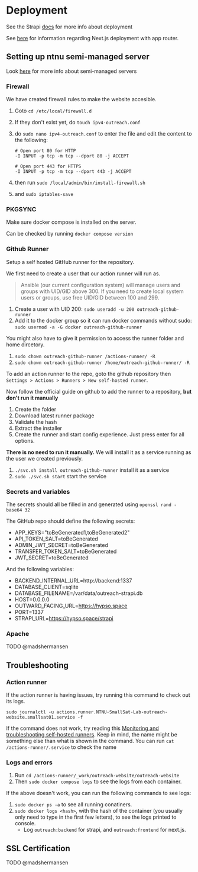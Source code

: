 # Deployment

See the Strapi [docs](https://docs.strapi.io/dev-docs/deployment) for more info about deployment

See [here](https://nextjs.org/docs/app/building-your-application/deploying) for information regarding Next.js deployment with app router.

## Setting up ntnu semi-managed server

Look [here](https://www.ntnu.no/wiki/display/ntnuitubuntu/Semi-managed+Linux+servers) for more info about semi-managed servers

### Firewall

We have created firewall rules to make the website accesible.

1. Goto
   `cd /etc/local/firewall.d`

2. If they don't exist yet, do `touch ipv4-outreach.conf`

3. do `sudo nano ipv4-outreach.conf` to enter the file and edit the content to the following:

    ```
    # Open port 80 for HTTP
    -I INPUT -p tcp -m tcp --dport 80 -j ACCEPT

    # Open port 443 for HTTPS
    -I INPUT -p tcp -m tcp --dport 443 -j ACCEPT
    ```

4. then run `sudo /local/admin/bin/install-firewall.sh`

5. and `sudo iptables-save`

### PKGSYNC

Make sure docker compose is installed on the server.

Can be checked by running `docker compose version`

### Github Runner

Setup a self hosted GitHub runner for the repository.

We first need to create a user that our action runner will run as.

> Ansible (our current configuration system) will manage users and groups with UID/GID above 300. If you need to create local system users or groups, use free UID/GID between 100 and 299.

1. Create a user with UID 200:
   `sudo useradd -u 200 outreach-github-runner`
2. Add it to the docker group so it can run docker commands without sudo:
   `sudo usermod -a -G docker outreach-github-runner`

You might also have to give it permission to access the runner folder and home dircetory.

1. `sudo chown outreach-github-runner /actions-runner/ -R`
2. `sudo chown outreach-github-runner /home/outreach-github-runner/ -R`

To add an action runner to the repo, goto the github repository then `Settings > Actions > Runners > New self-hosted runner`.

Now follow the official guide on github to add the runner to a repository, **but don't run it manually**

1. Create the folder
2. Download latest runner package
3. Validate the hash
4. Extract the installer
5. Create the runner and start config experience. Just press enter for all options.

**There is no need to run it manually.** We will install it as a service running as the user we created previously.

1. `./svc.sh install outreach-github-runner` install it as a service
2. `sudo ./svc.sh start` start the service

### Secrets and variables

The secrets should all be filled in and generated using `openssl rand -base64 32`

The GitHub repo should define the following secrets:

-   APP_KEYS="toBeGenerated1,toBeGenerated2"
-   API_TOKEN_SALT=toBeGenerated
-   ADMIN_JWT_SECRET=toBeGenerated
-   TRANSFER_TOKEN_SALT=toBeGenerated
-   JWT_SECRET=toBeGenerated

And the following variables:

-   BACKEND_INTERNAL_URL=http://backend:1337
-   DATABASE_CLIENT=sqlite
-   DATABASE_FILENAME=/var/data/outreach-strapi.db
-   HOST=0.0.0.0
-   OUTWARD_FACING_URL=https://hypso.space
-   PORT=1337
-   STRAPI_URL=https://hypso.space/strapi

### Apache

TODO @madshermansen

## Troubleshooting

### Action runner

If the action runner is having issues, try running this command to check out its logs.

`sudo journalctl -u actions.runner.NTNU-SmallSat-Lab-outreach-website.smallsat01.service -f`

If the command does not work, try reading this [Monitoring and troubleshooting self-hosted runners](https://docs.github.com/en/actions/hosting-your-own-runners/managing-self-hosted-runners/monitoring-and-troubleshooting-self-hosted-runners).
Keep in mind, the name might be something else than what is shown in the command. You can run `cat /actions-runner/.service` to check the name

### Logs and errors

1. Run `cd /actions-runner/_work/outreach-website/outreach-website`
2. Then `sudo docker compose logs` to see the logs from each container.

If the above doesn't work, you can run the following commands to see logs:

1.  `sudo docker ps -a` to see all running conatiners.
2.  `sudo docker logs <hash>`, with the hash of the container (you usually only need to type in the first few letters), to see the logs printed to console.
    -   Log `outreach:backend` for strapi, and `outreach:frontend` for next.js.

## SSL Certification

TODO @madshermansen
